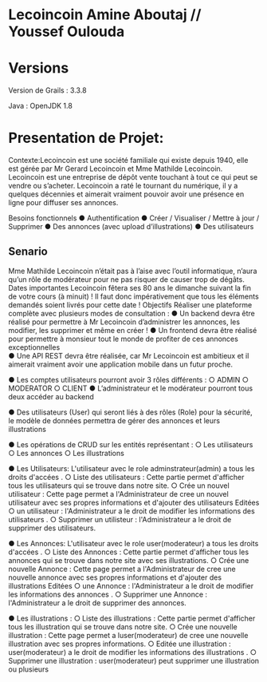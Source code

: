 
# Lecoincoin Amine Aboutaj // Youssef Oulouda

# Versions
Version de Grails : 3.3.8

Java : OpenJDK 1.8

# Presentation de Projet:

Contexte:Lecoincoin est une société familiale qui existe depuis 1940, elle est gérée par Mr Gerard
Lecoincoin et Mme Mathilde Lecoincoin.
Lecoincoin est une entreprise de dépôt vente touchant à tout ce qui peut se vendre ou
s’acheter.
Lecoincoin a raté le tournant du numérique, il y a quelques décennies et aimerait vraiment
pouvoir avoir une présence en ligne pour diffuser ses annonces.

Besoins fonctionnels
● Authentification
● Créer / Visualiser / Mettre à jour / Supprimer
● Des annonces (avec upload d’illustrations)
● Des utilisateurs
## Senario
Mme Mathilde Lecoincoin n’était pas à l’aise avec l’outil informatique, n’aura qu’un rôle de modérateur pour ne pas risquer de causer trop de dégâts.  Dates importantes Lecoincoin fêtera ses 80 ans le dimanche suivant la fin de votre cours (à minuit) ! Il faut donc impérativement que tous les éléments demandés soient livrés pour cette date ! Objectifs Réaliser une plateforme complète avec plusieurs modes de consultation :
● Un backend devra être réalisé pour permettre à Mr Lecoincoin d’administrer les annonces, les modifier, les supprimer et même en créer !
● Un frontend devra être réalisé pour permettre à monsieur tout le monde de profiter de ces annonces exceptionnelles  
● Une API REST devra être réalisée, car Mr Lecoincoin est ambitieux et il aimerait vraiment avoir une application mobile dans un futur proche.

● Les comptes utilisateurs pourront avoir 3 rôles différents :
○ ADMIN
○ MODERATOR
○ CLIENT
● L’administrateur et le modérateur pourront tous deux accéder au backend

● Des utilisateurs (User) qui seront liés à des rôles (Role) pour la sécurité, le modèle de données permettra de gérer des annonces et leurs illustrations

● Les opérations de CRUD sur les entités représentant :
○ Les utilisateurs
○ Les annonces
○ Les illustrations

● Les Utilisateurs:
L'utilisateur avec le role adminstrateur(admin) a tous les droits d'accées .
○ Liste des utilisateurs : Cette partie permet d'afficher tous les utilisateurs
qui se trouve dans notre site.
○ Crée un nouvel utilisateur : Cette page permet a l'Administrateur de cree un nouvel utilisateur
avec ses propres informations et d'ajouter des utilisateurs Editées
○ un utilisateur : l'Administrateur a le droit de modifier les informations
des utilisateurs .
○ Supprimer un utilisteur : l'Administrateur a le droit de supprimer des utilisateurs.

● Les Annonces:
L'utilisateur avec le role user(moderateur) a tous les droits d'accées .
○ Liste des Annonces : Cette partie permet d'afficher tous les annonces
qui se trouve dans notre site avec ses illustrations.
○ Crée une nouvelle Annonce : Cette page permet a l'Administrateur de cree une nouvelle annonce
avec ses propres informations et d'ajouter des illustrations Editées
○ une Annonce : l'Administrateur a le droit de modifier les informations
des annonces .
○ Supprimer une Annonce : l'Administrateur a le droit de supprimer des annonces.

● Les illustrations :
○ Liste des illustrations :
Cette partie permet d'afficher tous les illustration qui se trouve dans notre site.
○ Crée une nouvelle illustration :
Cette page permet a luser(moderateur) de cree une nouvelle illustration avec ses propres informations.
○ Editée une illustration :
user(moderateur) a le droit de modifier les informations des illustrations .
○ Supprimer une illustration :
user(moderateur) peut supprimer une illustration ou plusieurs



